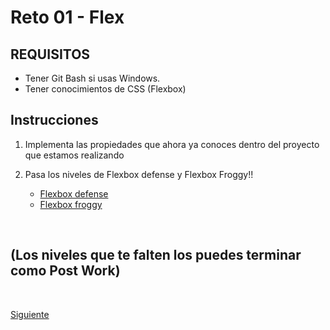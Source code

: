 # Reto 01 - Flex

## REQUISITOS
- Tener Git Bash si usas Windows.
- Tener conocimientos de CSS (Flexbox)

## Instrucciones

1. Implementa las propiedades que ahora ya conoces dentro del proyecto que estamos realizando
2. Pasa los niveles de Flexbox defense y Flexbox Froggy!!

    - [Flexbox defense](http://www.flexboxdefense.com/) <br/>
    - [Flexbox froggy](https://flexboxfroggy.com/)

<br/>

## (Los niveles que te falten los puedes terminar como Post Work)

<br/>

[Siguiente](../Ejemplo-02)